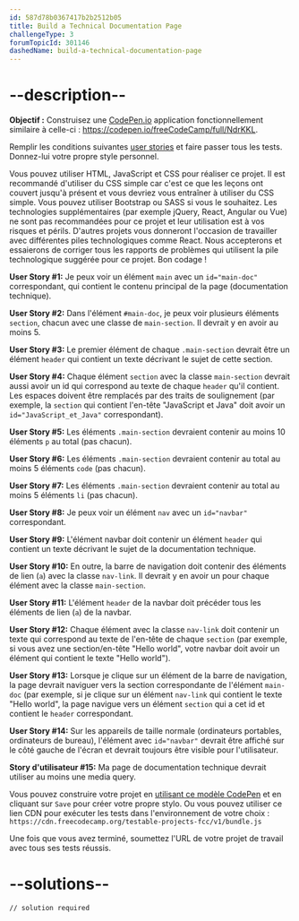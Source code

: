 ```yaml
---
id: 587d78b0367417b2b2512b05
title: Build a Technical Documentation Page
challengeType: 3
forumTopicId: 301146
dashedName: build-a-technical-documentation-page
---
```


# --description--

**Objectif :** Construisez une [CodePen.io](https://codepen.io) application fonctionnellement similaire à celle-ci : <https://codepen.io/freeCodeCamp/full/NdrKKL>.

Remplir les conditions suivantes [user stories](https://en.wikipedia.org/wiki/User_story) et faire passer tous les tests. Donnez-lui votre propre style personnel.

Vous pouvez utiliser HTML, JavaScript et CSS pour réaliser ce projet. Il est recommandé d'utiliser du CSS simple car c'est ce que les leçons ont couvert jusqu'à présent et vous devriez vous entraîner à utiliser du CSS simple. Vous pouvez utiliser Bootstrap ou SASS si vous le souhaitez. Les technologies supplémentaires (par exemple jQuery, React, Angular ou Vue) ne sont pas recommandées pour ce projet et leur utilisation est à vos risques et périls. D'autres projets vous donneront l'occasion de travailler avec différentes piles technologiques comme React. Nous accepterons et essaierons de corriger tous les rapports de problèmes qui utilisent la pile technologique suggérée pour ce projet. Bon codage !

**User Story #1:** Je peux voir un élément `main` avec un `id="main-doc"` correspondant, qui contient le contenu principal de la page (documentation technique).

**User Story #2:** Dans l'élément `#main-doc`, je peux voir plusieurs éléments `section`, chacun avec une classe de `main-section`. Il devrait y en avoir au moins 5.

**User Story #3:** Le premier élément de chaque `.main-section` devrait être un élément `header` qui contient un texte décrivant le sujet de cette section.

**User Story #4:** Chaque élément `section` avec la classe `main-section` devrait aussi avoir un id qui correspond au texte de chaque `header` qu'il contient. Les espaces doivent être remplacés par des traits de soulignement (par exemple, la `section` qui contient l'en-tête "JavaScript et Java" doit avoir un `id="JavaScript_et_Java"` correspondant).

**User Story #5:** Les éléments `.main-section` devraient contenir au moins 10 éléments `p` au total (pas chacun).

**User Story #6:** Les éléments `.main-section` devraient contenir au total au moins 5 éléments `code` (pas chacun).

**User Story #7:** Les éléments `.main-section` devraient contenir au total au moins 5 éléments `li` (pas chacun).

**User Story #8:** Je peux voir un élément `nav` avec un `id="navbar"` correspondant.

**User Story #9:** L'élément navbar doit contenir un élément `header` qui contient un texte décrivant le sujet de la documentation technique.

**User Story #10:** En outre, la barre de navigation doit contenir des éléments de lien (`a`) avec la classe `nav-link`. Il devrait y en avoir un pour chaque élément avec la classe `main-section`.

**User Story #11:** L'élément `header` de la navbar doit précéder tous les éléments de lien (`a`) de la navbar.

**User Story #12:** Chaque élément avec la classe `nav-link` doit contenir un texte qui correspond au texte de l'en-tête de chaque `section` (par exemple, si vous avez une section/en-tête "Hello world", votre navbar doit avoir un élément qui contient le texte "Hello world").

**User Story #13:** Lorsque je clique sur un élément de la barre de navigation, la page devrait naviguer vers la section correspondante de l'élément `main-doc` (par exemple, si je clique sur un élément `nav-link` qui contient le texte "Hello world", la page navigue vers un élément `section` qui a cet id et contient le `header` correspondant.

**User Story #14:** Sur les appareils de taille normale (ordinateurs portables, ordinateurs de bureau), l'élément avec `id="navbar"` devrait être affiché sur le côté gauche de l'écran et devrait toujours être visible pour l'utilisateur.

**Story d'utilisateur #15:** Ma page de documentation technique devrait utiliser au moins une media query.

Vous pouvez construire votre projet en <a href='https://codepen.io/pen?template=MJjpwO' target='_blank' rel='nofollow'>utilisant ce modèle CodePen</a> et en cliquant sur `Save` pour créer votre propre stylo. Ou vous pouvez utiliser ce lien CDN pour exécuter les tests dans l'environnement de votre choix : `https://cdn.freecodecamp.org/testable-projects-fcc/v1/bundle.js`

Une fois que vous avez terminé, soumettez l'URL de votre projet de travail avec tous ses tests réussis.

# --solutions--

```html
// solution required
```
